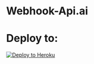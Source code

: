 # Webhook-Api.ai
# Deploy to:
[![Deploy to Heroku](https://www.herokucdn.com/deploy/button.svg)](https://heroku.com/deploy)
